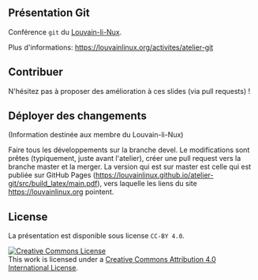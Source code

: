 
## Présentation Git

Conférence `git` du [Louvain-li-Nux](http://louvainlinux.org).

Plus d'informations: <https://louvainlinux.org/activites/atelier-git>

## Contribuer

N'hésitez pas à proposer des amélioration à ces slides (via pull requests) !

## Déployer des changements

(Information destinée aux membre du Louvain-li-Nux)

Faire tous les développements sur la branche devel. Le modifications sont
prêtes (typiquement, juste avant l'atelier), créer une pull request vers la
branche master et la merger. La version qui est sur master est celle qui est
publiée sur GitHub Pages
(<https://louvainlinux.github.io/atelier-git/src/build_latex/main.pdf>), vers
laquelle les liens du site <https://louvainlinux.org> pointent.

## License

La présentation est disponible sous license `CC-BY 4.0`.

<a rel="license" href="http://creativecommons.org/licenses/by/4.0/">
<img alt="Creative Commons License" style="border-width:0" src="https://i.creativecommons.org/l/by/4.0/88x31.png" /></a>
<br />This work is licensed under a
<a rel="license" href="http://creativecommons.org/licenses/by/4.0/">Creative Commons Attribution 4.0 International License</a>.


